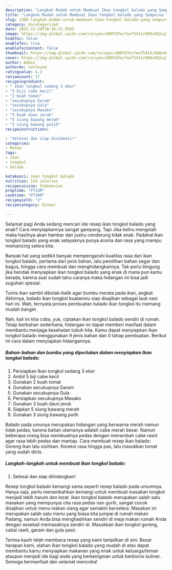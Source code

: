```yaml
---
description: "Langkah Mudah untuk Membuat Ikan tongkol balado yang Sempurna "
title: "Langkah Mudah untuk Membuat Ikan tongkol balado yang Sempurna "
slug: 2300-langkah-mudah-untuk-membuat-ikan-tongkol-balado-yang-sempurna
category: Uncategorized
date: 2022-12-24T10:36:21.956Z
image: https://img-global.cpcdn.com/recipes/d00fd7ecfee75414/680x482cq70/ikan-tongkol-balado-foto-resep-utama.jpg
hideToc: false
enableToc: true
enableTocContent: false
thumbnail: https://img-global.cpcdn.com/recipes/d00fd7ecfee75414/680x482cq70/ikan-tongkol-balado-foto-resep-utama.jpg
cover: https://img-global.cpcdn.com/recipes/d00fd7ecfee75414/680x482cq70/ikan-tongkol-balado-foto-resep-utama.jpg
author: Admin
authorAv: notfound
ratingvalue: 4.2
reviewcount: 17
recipeingredient:
- " Ikan tongkol sedang 3 ekor"
- "5 biji cabe kecil"
- "2 buah tomat"
- "secukupnya Garam"
- "secukupnya Gula"
- "secukupnya Masako"
- "3 buah daun jeruk"
- "5 siung bawang merah"
- "3 siung bawang putih"
recipeinstructions:

- "Selesai dan siap dinikmati!"
categories:
- Resep
tags:
- ikan
- tongkol
- balado

katakunci: ikan tongkol balado 
nutrition: 214 calories
recipecuisine: Indonesian
preptime: "PT15M"
cooktime: "PT36M"
recipeyield: "2"
recipecategory: Dinner

---
```



Selamat pagi Anda sedang mencari ide resep ikan tongkol balado yang enak? Cara menyiapkannya sangat gampang. Tapi Jika keliru mengolah maka hasilnya akan hambar dan justru cenderung tidak enak. Padahal ikan tongkol balado yang enak selayaknya punya aroma dan rasa yang mampu memancing selera kita.


Banyak hal yang sedikit banyak mempengaruhi kualitas rasa dari ikan tongkol balado, pertama dari jenis bahan, lalu pemilihan bahan segar dan bagus, hingga cara membuat dan menghidangkannya. Tak perlu bingung jika hendak menyiapkan ikan tongkol balado yang enak di mana pun kamu berada, karena asal sudah tahu caranya maka hidangan ini bisa jadi suguhan spesial.

Tumis ikan sambil dibolak-balik agar bumbu merata pada ikan, angkat. Akhirnya, balado ikan tongkol buatanmu siap disajikan sebagai lauk nasi hari ini. Wah, ternyata proses pembuatan balado ikan tongkol itu memang mudah banget.


Nah, kali ini kita coba, yuk, ciptakan ikan tongkol balado sendiri di rumah. Tetap berbahan sederhana, hidangan ini dapat memberi manfaat dalam membantu menjaga kesehatan tubuh kita. Kamu dapat menyiapkan Ikan tongkol balado menggunakan 9 jenis bahan dan 0 tahap pembuatan. Berikut ini cara dalam menyiapkan hidangannya.

<!--inarticleads1-->

##### Bahan-bahan dan bumbu yang diperlukan dalam menyiapkan Ikan tongkol balado:

1. Persiapkan  Ikan tongkol sedang 3 ekor
1. Ambil 5 biji cabe kecil
1. Gunakan 2 buah tomat
1. Gunakan secukupnya Garam
1. Gunakan secukupnya Gula
1. Persiapkan secukupnya Masako
1. Gunakan 3 buah daun jeruk
1. Siapkan 5 siung bawang merah
1. Gunakan 3 siung bawang putih


Balado pada umunya merupakan hidangan yang berwarna merah namun tidak pedas, karena bahan utamanya adalah cabe merah besar. Namun beberapa orang bisa membuatnya pedas dengan menambah cabe rawit agar rasa lebih pedas dan mantap. Cara membuat resep ikan balado: Goreng ikan lalu sisihkan. Koreksi rasa hingga pas, lalu masukkan tomat yang sudah diiris. 

<!--inarticleads2-->

##### Langkah-langkah untuk membuat Ikan tongkol balado:


1. Selesai dan siap dihidangkan!

Resep tongkol balado kemangi sama seperti resep balado pada umumnya. Hanya saja, perlu menambahkan kemangi untuk membuat masakan tongkol menjadi lebih harum dan lezat. Ikan tongkol balado merupakan salah satu masakan yang mempunyai cita rasa pedas nan gurih, sangat cocok disajikan untuk menu makan siang agar semakin berselera. Masakan ini merupakan salah satu menu yang biasa kita jumpai di rumah makan Padang, namun Anda bisa menghadirkan sendiri di meja makan rumah Anda dengan sesekali memasaknya sendiri di. Masukkan ikan tongkol goreng, cabai rawit, garam dan gula pasir. 

Terima kasih telah membaca resep yang kami tampilkan di sini. Besar harapan kami, olahan Ikan tongkol balado yang mudah di atas dapat membantu kamu menyiapkan makanan yang enak untuk keluarga/teman ataupun menjadi ide bagi anda yang berkeinginan untuk berbisnis kuliner. Semoga bermanfaat dan selamat mencoba!
